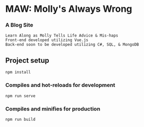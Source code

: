 # MAW: Molly's Always Wrong
### A Blog Site
```
Learn Along as Molly Tells Life Advice & Mis-haps
Front-end developed utilizing Vue.js
Back-end soon to be developed utilizing C#, SQL, & MongoDB
```

## Project setup
```
npm install
```

### Compiles and hot-reloads for development
```
npm run serve
```

### Compiles and minifies for production
```
npm run build
```

